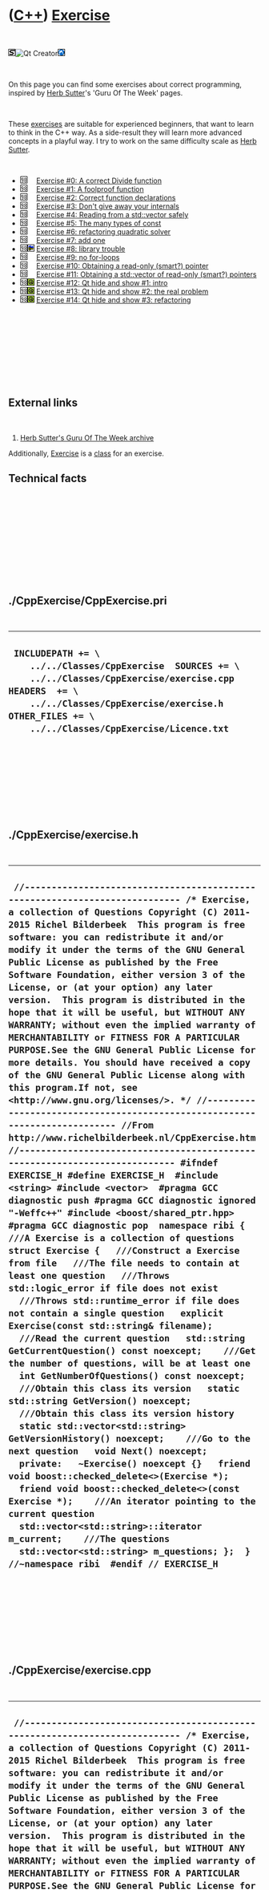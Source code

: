 



 

 

 

 

 

([C++](Cpp.htm)) [Exercise](CppExercise.htm)
============================================

 

![STL](PicStl.png)![Qt
Creator](PicQtCreator.png)![Lubuntu](PicLubuntu.png)

 

On this page you can find some exercises about correct programming,
inspired by [Herb Sutter](CppHerbSutter.htm)'s 'Guru Of The Week' pages.

 

These [exercises](CppExercise.htm) are suitable for experienced
beginners, that want to learn to think in the C++ way. As a side-result
they will learn more advanced concepts in a playful way. I try to work
on the same difficulty scale as [Herb Sutter](CppHerbSutter.htm).

 

-   ![C++98](PicCpp98.png)![ ](PicSpacer.png) [Exercise \#0: A correct
    Divide function](CppExerciseDivide.htm)
-   ![C++98](PicCpp98.png)![ ](PicSpacer.png) [Exercise \#1: A foolproof
    function](CppExerciseFoolproofFunction.htm)
-   ![C++98](PicCpp98.png)![ ](PicSpacer.png) [Exercise \#2: Correct
    function declarations](CppExerciseCorrectFunctionDeclarations.htm)
-   ![C++98](PicCpp98.png)![ ](PicSpacer.png) [Exercise \#3: Don't give
    away your internals](CppExerciseDontGiveAwayYourInternals.htm)
-   ![C++98](PicCpp98.png)![ ](PicSpacer.png) [Exercise \#4: Reading
    from a std::vector safely](CppExerciseReadingFromAvectorSafely.htm)
-   ![C++98](PicCpp98.png)![ ](PicSpacer.png) [Exercise \#5: The many
    types of const](CppExerciseTheManyTypesOfConst.htm)
-   ![C++98](PicCpp98.png)![ ](PicSpacer.png) [Exercise \#6: refactoring
    quadratic solver](CppExerciseRefactoringQuadraticSolver.htm)
-   ![C++98](PicCpp98.png)![ ](PicSpacer.png) [Exercise \#7: add
    one](CppExerciseAddOne.htm)
-   ![C++98](PicCpp98.png)![C++ Builder](PicCppBuilder.png) [Exercise
    \#8: library trouble](CppExerciseLibraryTrouble.htm)
-   ![C++98](PicCpp98.png)![ ](PicSpacer.png) [Exercise \#9: no
    for-loops](CppExerciseNoForLoops.htm)
-   ![C++98](PicCpp98.png)![ ](PicSpacer.png) [Exercise \#10: Obtaining
    a read-only (smart?) pointer](CppExerciseReadonlyPointer.htm)
-   ![C++98](PicCpp98.png)![ ](PicSpacer.png) [Exercise \#11: Obtaining
    a std::vector of read-only (smart?)
    pointers](CppExerciseReadonlyVectorOfPointers.htm)
-   ![C++98](PicCpp98.png)![Qt](PicQt.png) [Exercise \#12: Qt hide and
    show \#1: intro](CppExerciseQtHideAndShow1.htm)
-   ![C++98](PicCpp98.png)![Qt](PicQt.png) [Exercise \#13: Qt hide and
    show \#2: the real problem](CppExerciseQtHideAndShow2.htm)
-   ![C++98](PicCpp98.png)![Qt](PicQt.png) [Exercise \#14: Qt hide and
    show \#3: refactoring](CppExerciseQtHideAndShow3.htm)

 

 

 

 

 

External links
--------------

 

1.  [Herb Sutter's Guru Of The Week archive](http://www.gotw.ca/gotw/)

Additionally, [Exercise](CppExercise.htm) is a [class](CppClass.htm) for
an exercise.

Technical facts
---------------

 

 

 

 

 

 

./CppExercise/CppExercise.pri
-----------------------------

 

  --------------------------------------------------------------------------------------------------------------------------------------------------------------------------------------------------------------------------------
  ` INCLUDEPATH += \     ../../Classes/CppExercise  SOURCES += \     ../../Classes/CppExercise/exercise.cpp  HEADERS  += \     ../../Classes/CppExercise/exercise.h  OTHER_FILES += \     ../../Classes/CppExercise/Licence.txt`
  --------------------------------------------------------------------------------------------------------------------------------------------------------------------------------------------------------------------------------

 

 

 

 

 

./CppExercise/exercise.h
------------------------

 

  -------------------------------------------------------------------------------------------------------------------------------------------------------------------------------------------------------------------------------------------------------------------------------------------------------------------------------------------------------------------------------------------------------------------------------------------------------------------------------------------------------------------------------------------------------------------------------------------------------------------------------------------------------------------------------------------------------------------------------------------------------------------------------------------------------------------------------------------------------------------------------------------------------------------------------------------------------------------------------------------------------------------------------------------------------------------------------------------------------------------------------------------------------------------------------------------------------------------------------------------------------------------------------------------------------------------------------------------------------------------------------------------------------------------------------------------------------------------------------------------------------------------------------------------------------------------------------------------------------------------------------------------------------------------------------------------------------------------------------------------------------------------------------------------------------------------------------------------------------------------------------------------------------------------------------------------------------------------------------------------------------------------------------------------------------------------------------------------------------------------------------------------------------------------------------------------------------------------------------------------------------------------------------------------------------------------------------------------------------------------------------------------------------
  ` //--------------------------------------------------------------------------- /* Exercise, a collection of Questions Copyright (C) 2011-2015 Richel Bilderbeek  This program is free software: you can redistribute it and/or modify it under the terms of the GNU General Public License as published by the Free Software Foundation, either version 3 of the License, or (at your option) any later version.  This program is distributed in the hope that it will be useful, but WITHOUT ANY WARRANTY; without even the implied warranty of MERCHANTABILITY or FITNESS FOR A PARTICULAR PURPOSE.See the GNU General Public License for more details. You should have received a copy of the GNU General Public License along with this program.If not, see <http://www.gnu.org/licenses/>. */ //--------------------------------------------------------------------------- //From http://www.richelbilderbeek.nl/CppExercise.htm //--------------------------------------------------------------------------- #ifndef EXERCISE_H #define EXERCISE_H  #include <string> #include <vector>  #pragma GCC diagnostic push #pragma GCC diagnostic ignored "-Weffc++" #include <boost/shared_ptr.hpp> #pragma GCC diagnostic pop  namespace ribi {  ///A Exercise is a collection of questions struct Exercise {   ///Construct a Exercise from file   ///The file needs to contain at least one question   ///Throws std::logic_error if file does not exist   ///Throws std::runtime_error if file does not contain a single question   explicit Exercise(const std::string& filename);    ///Read the current question   std::string GetCurrentQuestion() const noexcept;    ///Get the number of questions, will be at least one   int GetNumberOfQuestions() const noexcept;    ///Obtain this class its version   static std::string GetVersion() noexcept;    ///Obtain this class its version history   static std::vector<std::string> GetVersionHistory() noexcept;    ///Go to the next question   void Next() noexcept;    private:   ~Exercise() noexcept {}   friend void boost::checked_delete<>(Exercise *);   friend void boost::checked_delete<>(const Exercise *);    ///An iterator pointing to the current question   std::vector<std::string>::iterator m_current;    ///The questions   std::vector<std::string> m_questions; };  } //~namespace ribi  #endif // EXERCISE_H`
  -------------------------------------------------------------------------------------------------------------------------------------------------------------------------------------------------------------------------------------------------------------------------------------------------------------------------------------------------------------------------------------------------------------------------------------------------------------------------------------------------------------------------------------------------------------------------------------------------------------------------------------------------------------------------------------------------------------------------------------------------------------------------------------------------------------------------------------------------------------------------------------------------------------------------------------------------------------------------------------------------------------------------------------------------------------------------------------------------------------------------------------------------------------------------------------------------------------------------------------------------------------------------------------------------------------------------------------------------------------------------------------------------------------------------------------------------------------------------------------------------------------------------------------------------------------------------------------------------------------------------------------------------------------------------------------------------------------------------------------------------------------------------------------------------------------------------------------------------------------------------------------------------------------------------------------------------------------------------------------------------------------------------------------------------------------------------------------------------------------------------------------------------------------------------------------------------------------------------------------------------------------------------------------------------------------------------------------------------------------------------------------------------------

 

 

 

 

 

./CppExercise/exercise.cpp
--------------------------

 

  --------------------------------------------------------------------------------------------------------------------------------------------------------------------------------------------------------------------------------------------------------------------------------------------------------------------------------------------------------------------------------------------------------------------------------------------------------------------------------------------------------------------------------------------------------------------------------------------------------------------------------------------------------------------------------------------------------------------------------------------------------------------------------------------------------------------------------------------------------------------------------------------------------------------------------------------------------------------------------------------------------------------------------------------------------------------------------------------------------------------------------------------------------------------------------------------------------------------------------------------------------------------------------------------------------------------------------------------------------------------------------------------------------------------------------------------------------------------------------------------------------------------------------------------------------------------------------------------------------------------------------------------------------------------------------------------------------------------------------------------------------------------------------------------------------------------------------------------------------------------------------------------------------------------------------------------------------------------------------------------------------------------------------------------------------------------------------------------------------------------------------------------------------------------------------------------------------------------------------------------------------------------------------------------------------------------------------------------------------------------------------------------------------------------------------------------------------------------------------------------------------------------------------------------------------------------------------------------------------------------------------------------------------------------------------------------------------------------------------------------------------------------------------------------------------------------------------------------------------------------------------------------------------------------------------------------------------------------------------------------------------------------------------------------------------------------------------------------------------------------------------------------------------------------------------------------------------------------------------------------------------------------------------------------------------------------------------------------------------------------------------------------------------------------------------------------------------------------------------------------------------------------------
  ` //--------------------------------------------------------------------------- /* Exercise, a collection of Questions Copyright (C) 2011-2015 Richel Bilderbeek  This program is free software: you can redistribute it and/or modify it under the terms of the GNU General Public License as published by the Free Software Foundation, either version 3 of the License, or (at your option) any later version.  This program is distributed in the hope that it will be useful, but WITHOUT ANY WARRANTY; without even the implied warranty of MERCHANTABILITY or FITNESS FOR A PARTICULAR PURPOSE.See the GNU General Public License for more details. You should have received a copy of the GNU General Public License along with this program.If not, see <http://www.gnu.org/licenses/>. */ //--------------------------------------------------------------------------- //From http://www.richelbilderbeek.nl/CppExercise.htm //--------------------------------------------------------------------------- #pragma GCC diagnostic push #pragma GCC diagnostic ignored "-Weffc++" #pragma GCC diagnostic ignored "-Wunused-local-typedefs" #include "exercise.h"  #include <fstream> #include <stdexcept>   #include <boost/numeric/conversion/cast.hpp>  #include "fileio.h" #include "multiplechoicequestion.h" #include "multiplechoicequestiondialog.h" #include "openquestion.h" #include "openquestiondialog.h" #include "openquestiondialogfactory.h" //#include "trace.h"  #include <QFile>  #pragma GCC diagnostic pop  ribi::Exercise::Exercise(const std::string& filename)   : m_current{},     m_questions{} {   assert(QFile::exists(filename.c_str()));   if (!QFile::exists(filename.c_str()))   {     throw std::logic_error("File does not exist");   }   const std::vector<std::string> v {     ribi::fileio::FileIo().FileToVector(filename)   };   m_questions.reserve(v.size());   for(const std::string& s: v)   {     try     {       boost::shared_ptr<QuestionDialog> tmp         = OpenQuestionDialogFactory().Create(s);       m_questions.push_back(s);       continue;     }     catch (std::exception&)     {       //No problem     }     try     {       boost::shared_ptr<QuestionDialog> tmp(new MultipleChoiceQuestionDialog(s));       m_questions.push_back(s);       continue;     }     catch (std::exception&)     {       //No problem     }   }    if (m_questions.empty())   {     throw std::runtime_error("No questions found in loading the Exercise");   }   assert(!m_questions.empty());    //Shuffle the questions at start   std::random_shuffle(m_questions.begin(),m_questions.end());   m_current = m_questions.begin();   assert(m_current != m_questions.end()); }  std::string ribi::Exercise::GetCurrentQuestion() const noexcept {   assert(m_current != m_questions.end());   return *m_current; }  int ribi::Exercise::GetNumberOfQuestions() const noexcept {   assert(!m_questions.empty());   return boost::numeric_cast<int>(m_questions.size()); }  std::string ribi::Exercise::GetVersion() noexcept {   return "1.1"; }  std::vector<std::string> ribi::Exercise::GetVersionHistory() noexcept {   return {     "2011-09-26: Version 1.0: initial version",     "2011-10-30: Version 1.1: shuffle questions at start"   }; }  void ribi::Exercise::Next() noexcept {   ++m_current;   if (m_current == m_questions.end())   {     std::random_shuffle(m_questions.begin(),m_questions.end());     m_current = m_questions.begin();   } }`
  --------------------------------------------------------------------------------------------------------------------------------------------------------------------------------------------------------------------------------------------------------------------------------------------------------------------------------------------------------------------------------------------------------------------------------------------------------------------------------------------------------------------------------------------------------------------------------------------------------------------------------------------------------------------------------------------------------------------------------------------------------------------------------------------------------------------------------------------------------------------------------------------------------------------------------------------------------------------------------------------------------------------------------------------------------------------------------------------------------------------------------------------------------------------------------------------------------------------------------------------------------------------------------------------------------------------------------------------------------------------------------------------------------------------------------------------------------------------------------------------------------------------------------------------------------------------------------------------------------------------------------------------------------------------------------------------------------------------------------------------------------------------------------------------------------------------------------------------------------------------------------------------------------------------------------------------------------------------------------------------------------------------------------------------------------------------------------------------------------------------------------------------------------------------------------------------------------------------------------------------------------------------------------------------------------------------------------------------------------------------------------------------------------------------------------------------------------------------------------------------------------------------------------------------------------------------------------------------------------------------------------------------------------------------------------------------------------------------------------------------------------------------------------------------------------------------------------------------------------------------------------------------------------------------------------------------------------------------------------------------------------------------------------------------------------------------------------------------------------------------------------------------------------------------------------------------------------------------------------------------------------------------------------------------------------------------------------------------------------------------------------------------------------------------------------------------------------------------------------------------------------------------------

 

 

 

 

 





 




This page has been created by the [tool](Tools.htm)
[CodeToHtml](ToolCodeToHtml.htm)
